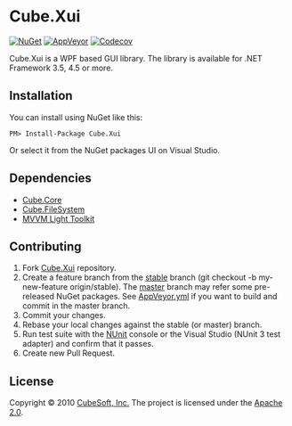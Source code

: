 Cube.Xui
====

[![NuGet](https://img.shields.io/nuget/v/Cube.Xui.svg)](https://www.nuget.org/packages/Cube.Xui/)
[![AppVeyor](https://ci.appveyor.com/api/projects/status/brama8ylsuk8xjer?svg=true)](https://ci.appveyor.com/project/clown/cube-xui)
[![Codecov](https://codecov.io/gh/cube-soft/Cube.Xui/branch/master/graph/badge.svg)](https://codecov.io/gh/cube-soft/Cube.Xui)

Cube.Xui is a WPF based GUI library.
The library is available for .NET Framework 3.5, 4.5 or more.

## Installation

You can install using NuGet like this:

    PM> Install-Package Cube.Xui

Or select it from the NuGet packages UI on Visual Studio.

## Dependencies

* [Cube.Core](https://github.com/cube-soft/Cube.Core)
* [Cube.FileSystem](https://github.com/cube-soft/Cube.FileSystem)
* [MVVM Light Toolkit](https://github.com/lbugnion/mvvmlight)

## Contributing

1. Fork [Cube.Xui](https://github.com/cube-soft/Cube.Xui/fork) repository.
2. Create a feature branch from the [stable](https://github.com/cube-soft/Cube.Xui/tree/stable) branch (git checkout -b my-new-feature origin/stable). The [master](https://github.com/cube-soft/Cube.Xui/tree/master) branch may refer some pre-released NuGet packages. See [AppVeyor.yml](https://github.com/cube-soft/Cube.Xui/blob/master/AppVeyor.yml) if you want to build and commit in the master branch.
3. Commit your changes.
4. Rebase your local changes against the stable (or master) branch.
5. Run test suite with the [NUnit](https://nunit.org/) console or the Visual Studio (NUnit 3 test adapter) and confirm that it passes.
6. Create new Pull Request.

## License

Copyright © 2010 [CubeSoft, Inc.](https://www.cube-soft.jp/)
The project is licensed under the [Apache 2.0](https://github.com/cube-soft/Cube.Xui/blob/master/License.txt).